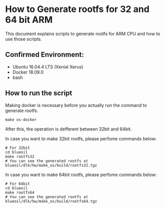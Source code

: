 # How to Generate rootfs for 32 and 64 bit ARM

This document explains scripts to generate rootfs for ARM CPU and how to use those scripts.

## Confirmed Environment:
- Ubuntu 16.04.4 LTS (Xenial Xerus)
- Docker 18.09.0
- bash

## How to run the script

Making docker is necessary before you actually run the command to generate rootfs.

```
make os-docker
```

After this, the operation is defferent between 32bit and 64bit.

In case you want to make 32bit rootfs, please perfome commands below:

```
# For 32bit
cd blueoil
make rootfs32
# You can see the generated rootfs at blueoil/dlk/hw/make_os/build/rootfs32.tgz
```

In case you want to make 64bit rootfs, please perfome commands below:

```
# For 64bit
cd blueoil
make rootfs64
# You can see the generated rootfs at blueoil/dlk/hw/make_os/build/rootfs64.tgz
```

